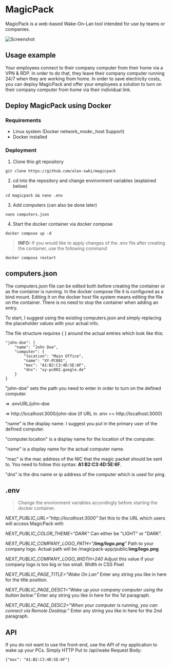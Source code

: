 
# MagicPack

MagicPack is a web-based Wake-On-Lan tool intended for use by teams or companies.

![Screenshot](https://i.ibb.co/3FRtn3H/github-banner.png)

## Usage example

Your employees connect to their company computer from their home via a VPN & RDP. In order to do that, they leave their company computer running 24/7 when they are working from home.
In order to save electricity costs, you can deploy MagicPack and offer your employees a solution to turn on their company computer from home via their individual link.

## Deploy MagicPack using Docker

### Requirements
- Linux system (Docker network_mode:_host Support)
- Docker installed

### Deployment

1. Clone this git repository

``git clone https://github.com/alex-swki/magicpack``

2. cd into the repository and change environment variables (explained below)

``cd magicpack && nano .env``

3. Add computers (can also be done later)

``nano computers.json``

4. Start the docker container via docker compose

``docker compose up -d``

> **INFO:** If you would like to apply changes of the .env file after creating the container, use the following command

``docker compose restart``

## computers.json

The computers.json file can be edited both before creating the container or as the container is running. In the docker compose file it is configured as a bind mount. Editing it on the docker host file system means editing the file on the container. There is no need to stop the container when adding an entry.

To start, I suggest using the existing computers.json and simply replacing the placeholder values with your actual info.

The file structure requires { } around the actual entries which look like this:

    "john-doe": {
        "name": "John Doe",
        "computer": {
    	    "location": "Main Office",
    	    "name": "XY-PC001",
    	    "mac": "A1:B2:C3:4D:5E:6F",
    	    "dns": "xy-pc002.google.de"
        }
    }

"john-doe" sets the path you need to enter in order to turn on the defined computer.

=> .envURL/john-doe

=> http://localhost:3000/john-doe (if URL in .env == http://localhost:3000)

"name" is the display name. I suggest you put in the primary user of the defined computer.

"computer.location" is a display name for the location of the computer.

"name" is a display name for the actual computer name.

"mac" is the mac address of the NIC that the magic packet should be sent to. You need to follow this syntax: **A1:B2:C3:4D:5E:6F**.

"dns" is the dns name or ip address of the computer which is used for ping.

## .env

> Change the environment variables accordingly before starting the docker container.

_NEXT_PUBLIC_URL="http://localhost:3000"_
Set this to the URL which users will access MagicPack with

_NEXT_PUBLIC_COLOR_THEME="DARK"_
Can either be "LIGHT" or "DARK".

_NEXT_PUBLIC_COMPANY_LOGO_PATH="**/img/logo.png**"_
Path to your company logo. Actual path will be /magicpack-app/public/**img/logo.png**

_NEXT_PUBLIC_COMPANY_LOGO_WIDTH=240_
Adjust this value if your company logo is too big or too small. Width in CSS Pixel

_NEXT_PUBLIC_PAGE_TITLE="Wake On Lan"_
Enter any string you like in here for the title position.

_NEXT_PUBLIC_PAGE_DESC1="Wake up your company computer using the button below."_
Enter any string you like in here for the 1st paragraph.

_NEXT_PUBLIC_PAGE_DESC2="When your computer is running, you can connect via Remote Desktop."_
Enter any string you like in here for the 2nd paragraph.

## API
If you do not want to use the front-end, use the API of my application to wake up your PCs.
Simply HTTP Put to /api/wake
Request Body:

    {"mac": "A1:B2:C3:4D:5E:6F"}
